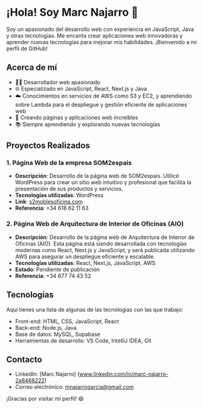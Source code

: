 # ¡Hola! Soy Marc Najarro 👋

Soy un apasionado del desarrollo web con experiencia en JavaScript, Java y otras tecnologías. Me encanta crear aplicaciones web innovadoras y aprender nuevas tecnologías para mejorar mis habilidades. ¡Bienvenido a mi perfil de GitHub!

## Acerca de mí

- 👨‍💻 Desarrollador web apasionado
- 🌐 Especializado en JavaScript, React, Next.js y Java
- ☁️ Conocimientos en servicios de AWS como S3 y EC2, y aprendiendo sobre Lambda para el despliegue y gestión eficiente de aplicaciones web
- 🚀 Creando páginas y aplicaciones web increíbles
- 📚 Siempre aprendiendo y explorando nuevas tecnologías



## Proyectos Realizados

### 1. Página Web de la empresa SOM2espais
- **Descripción**: Desarrollo de la página web de SOM2espais. Utilicé WordPress para crear un sitio web intuitivo y profesional que facilita la presentación de sus productos y servicios.
- **Tecnologías utilizadas**: WordPress
- **Link**: [s2moblesoficina.com](https://s2moblesoficina.com/)
- **Referencia**: +34 618 62 11 63

### 2. Página Web de Arquitectura de Interior de Oficinas (AIO)
- **Descripción**: Desarrollo de la página web de Arquitectura de Interior de Oficinas (AIO). Esta página está siendo desarrollada con tecnologías modernas como React, Next.js y JavaScript, y será publicada utilizando AWS para asegurar un despliegue eficiente y escalable.
- **Tecnologías utilizadas**: React, Next.js, JavaScript, AWS
- **Estado**: Pendiente de publicación
- **Referencia**: +34 677 74 43 52



## Tecnologías

Aquí tienes una lista de algunas de las tecnologías con las que trabajo:

- Front-end: HTML, CSS, JavaScript, React
- Back-end: Node.js, Java
- Base de datos: MySQL, Supabase
- Herramientas de desarrollo: VS Code, IntelliJ IDEA, Git


## Contacto

- LinkedIn: [Marc Najarro] (www.linkedin.com/in/marc-najarro-2a8468222)
- Correo electrónico: mnajarrogarcia@gmail.com


¡Gracias por visitar mi perfil! 😄
